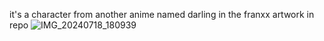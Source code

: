 it's a character from another anime named darling in the franxx
artwork in repo
![IMG_20240718_180939](https://github.com/user-attachments/assets/9e46c76c-a223-446b-b63a-cae2e9c7d282)
